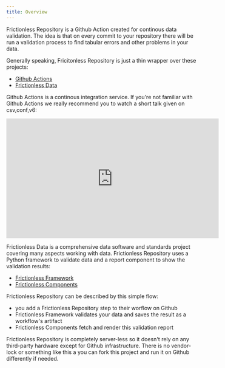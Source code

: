 ```yaml
---
title: Overview
---
```


Frictionless Repository is a Github Action created for continous data validation. The idea is that on every commit to your repository there will be run a validation process to find tabular errors and other problems in your data.

Generally speaking, Fricitonless Repository is just a thin wrapper over these projects:
- [Github Actions](https://github.com/features/actions)
- [Frictionless Data](https://frictionlessdata.io/)

Github Actions is a continous integration service. If you're not familiar with Github Actions we really recommend you to watch a short talk given on csv,conf,v6:

<p><iframe width="560" height="315" src="https://www.youtube.com/embed/0WYpiba-UjE" title="YouTube video player" frameborder="0" allow="accelerometer; autoplay; clipboard-write; encrypted-media; gyroscope; picture-in-picture" allowfullscreen></iframe></p>

Frictionless Data is a comprehensive data software and standards project covering many aspects working with data. Frictionless Repository uses a Python framework to validate data and a report component to show the validation results:
- [Frictionless Framework](https://framework.frictionlessdata.io/)
- [Frictionless Components](https://components.frictionlessdata.io/?path=/story/components-report--invalid)

Frictionless Repository can be described by this simple flow:
- you add a Frictionless Repository step to their worflow on Github
- Frictionless Framework validates your data and saves the result as a workflow's artifact
- Frictionless Components fetch and render this validation report

Frictionless Repository is completely server-less so it doesn't rely on any third-party hardware except for Github infrastructure. There is no vendor-lock or something like this a you can fork this project and run it on Github differently if needed.
